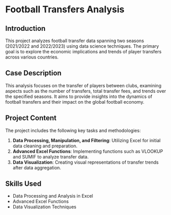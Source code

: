 # Football Transfers Analysis

## Introduction
This project analyzes football transfer data spanning two seasons (2021/2022 and 2022/2023) using data science techniques. The primary goal is to explore the economic implications and trends of player transfers across various countries.

## Case Description
This analysis focuses on the transfer of players between clubs, examining aspects such as the number of transfers, total transfer fees, and trends over the specified seasons. It aims to provide insights into the dynamics of football transfers and their impact on the global football economy.

## Project Content
The project includes the following key tasks and methodologies:

1. **Data Processing, Manipulation, and Filtering**: Utilizing Excel for initial data cleaning and preparation.
2. **Advanced Excel Functions**: Implementing functions such as VLOOKUP and SUMIF to analyze transfer data.
3. **Data Visualization**: Creating visual representations of transfer trends after data aggregation.

## Skills Used
- Data Processing and Analysis in Excel
- Advanced Excel Functions
- Data Visualization Techniques

